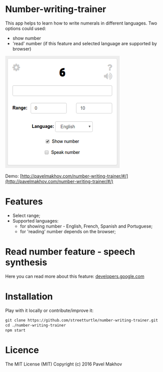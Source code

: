 # Number-writing-trainer

This app helps to learn how to write numerals in different languages. Two options could used:

 - show number
 - 'read' number (if this feature and selected language are supported by browser)

![screenshot](./screenshot.png)

Demo: [http://pavelmakhov.com/number-writing-trainer/#/](http://pavelmakhov.com/number-writing-trainer/#/)

# Features

  - Select range;
  - Supported languages:
    - for showing number - English, French, Spanish and Portuguese;
    - for 'reading' number depends on the browser;

# Read number feature - speech synthesis

Here you can read more about this feature: [developers.google.com](https://developers.google.com/web/updates/2014/01/Web-apps-that-talk-Introduction-to-the-Speech-Synthesis-API)

# Installation

Play with it locally or contribute/improve it:

```
git clone https://github.com/streetturtle/number-writing-trainer.git
cd ./number-writing-trainer
npm start
```  
# Licence

The MIT License (MIT)
Copyright (c) 2016 Pavel Makhov
